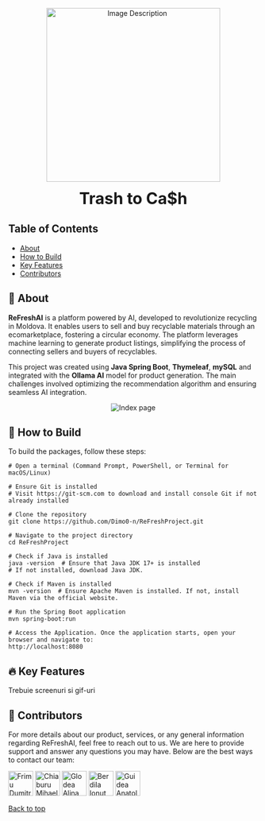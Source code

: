 <p align="center">
  <img src="https://github.com/user-attachments/assets/a4c22c59-c24e-40d0-965b-b44a511bf6e5" alt="Image Description" width="350"/>
</p>
<p align="center"><b style="font-size: xx-large;">Trash to Ca$h</b></p>

## Table of Contents
- [About](#-about)
- [How to Build](#-how-to-build)
- [Key Features](#-key-features)
- [Contributors](#%EF%B8%8F-contributors)

## 🚀 About

**ReFreshAI** is a platform powered by AI, developed to revolutionize recycling in Moldova. It enables users to sell and buy recyclable materials through an ecomarketplace, fostering a circular economy. The platform leverages machine learning to generate product listings, simplifying the process of connecting sellers and buyers of recyclables.

This project was created using **Java Spring Boot**, **Thymeleaf**, **mySQL** and integrated with the **Ollama AI** model for product generation. The main challenges involved optimizing the recommendation algorithm and ensuring seamless AI integration.

<p align="center">
  <img src="https://github.com/user-attachments/assets/62ce1cda-6e39-4053-bffb-dd84d7267444" alt="Index page" />
</p>

## 📝 How to Build

To build the packages, follow these steps:

```shell
# Open a terminal (Command Prompt, PowerShell, or Terminal for macOS/Linux)

# Ensure Git is installed
# Visit https://git-scm.com to download and install console Git if not already installed

# Clone the repository
git clone https://github.com/Dimo0-n/ReFreshProject.git

# Navigate to the project directory
cd ReFreshProject

# Check if Java is installed
java -version  # Ensure that Java JDK 17+ is installed
# If not installed, download Java JDK.

# Check if Maven is installed
mvn -version  # Ensure Apache Maven is installed. If not, install Maven via the official website.

# Run the Spring Boot application
mvn spring-boot:run  

# Access the Application. Once the application starts, open your browser and navigate to:
http://localhost:8080

```

## 🔥 Key Features

Trebuie screenuri si gif-uri

## 🍻 Contributors

For more details about our product, services, or any general information regarding ReFreshAI, feel free to reach out to us. We are here to provide support and answer any questions you may have. Below are the best ways to contact our team:

<a href="https://github.com/Dimo0-n"><img src="https://avatars.githubusercontent.com/u/77103943?v=4" title="Frimu Dumitru" width="50" height="50"></a>
<a href="https://github.com/mihaela-chiaburu"><img src="https://avatars.githubusercontent.com/u/145827544?v=4" title="Chiaburu Mihaela" width="50" height="50"></a>
<a href="https://github.com/0Alina"><img src="https://avatars.githubusercontent.com/u/143406895?v=4" title="Glodea Alina" width="50" height="50"></a>
<a href="https://github.com/IonutBerdila"><img src="https://avatars.githubusercontent.com/u/145832863?v=4" title="Berdila Ionut" width="50" height="50"></a>
<a href="https://github.com/anatolguidea"><img src="https://avatars.githubusercontent.com/u/135653374?v=4" title="Guidea Anatol" width="50" height="50"></a>

[Back to top](#top)
